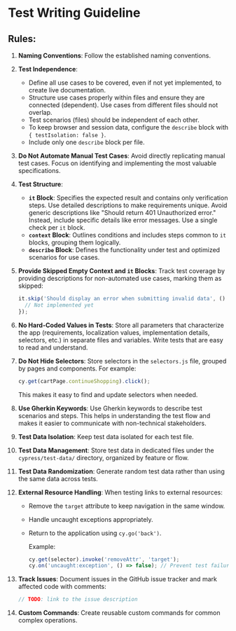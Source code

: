 # Test Writing Guideline

## Rules:

1. **Naming Conventions**: Follow the established naming conventions.

2. **Test Independence**:

   - Define all use cases to be covered, even if not yet implemented, to create live documentation.
   - Structure use cases properly within files and ensure they are connected (dependent). Use cases from different
     files should not overlap.
   - Test scenarios (files) should be independent of each other.
   - To keep browser and session data, configure the `describe` block with `{ testIsolation: false }`.
   - Include only one `describe` block per file.

3. **Do Not Automate Manual Test Cases**: Avoid directly replicating manual test cases. Focus on identifying and
   implementing the most valuable specifications.

4. **Test Structure**:

   - **`it` Block**: Specifies the expected result and contains only verification steps. Use detailed descriptions to
     make requirements unique. Avoid generic descriptions like "Should return 401 Unauthorized error." Instead, include
     specific details like error messages. Use a single check per `it` block.
   - **`context` Block**: Outlines conditions and includes steps common to `it` blocks, grouping them logically.
   - **`describe` Block**: Defines the functionality under test and optimized scenarios for use cases.

5. **Provide Skipped Empty Context and `it` Blocks**: Track test coverage by providing descriptions for non-automated
   use cases, marking them as skipped:

   ```javascript
   it.skip('Should display an error when submitting invalid data', () => {
     // Not implemented yet
   });
   ```

6. **No Hard-Coded Values in Tests**: Store all parameters that characterize the app (requirements, localization values,
   implementation details, selectors, etc.) in separate files and variables. Write tests that are easy to read and
   understand.

7. **Do Not Hide Selectors**: Store selectors in the `selectors.js` file, grouped by pages and components. For example:

   ```javascript
   cy.get(cartPage.continueShopping).click();
   ```

   This makes it easy to find and update selectors when needed.

8. **Use Gherkin Keywords**: Use Gherkin keywords to describe test scenarios and steps. This helps in understanding the
   test flow and makes it easier to communicate with non-technical stakeholders.

9. **Test Data Isolation**: Keep test data isolated for each test file.

10. **Test Data Management**: Store test data in dedicated files under the `cypress/test-data/` directory, organized by
    feature or flow.

11. **Test Data Randomization**: Generate random test data rather than using the same data across tests.

12. **External Resource Handling**: When testing links to external resources:

    - Remove the `target` attribute to keep navigation in the same window.
    - Handle uncaught exceptions appropriately.
    - Return to the application using `cy.go('back')`.

      Example:

      ```javascript
      cy.get(selector).invoke('removeAttr', 'target');
      cy.on('uncaught:exception', () => false); // Prevent test failure
      ```

13. **Track Issues**: Document issues in the GitHub issue tracker and mark affected code with comments:

    ```javascript
    // TODO: link to the issue description
    ```

14. **Custom Commands**: Create reusable custom commands for common complex operations.
